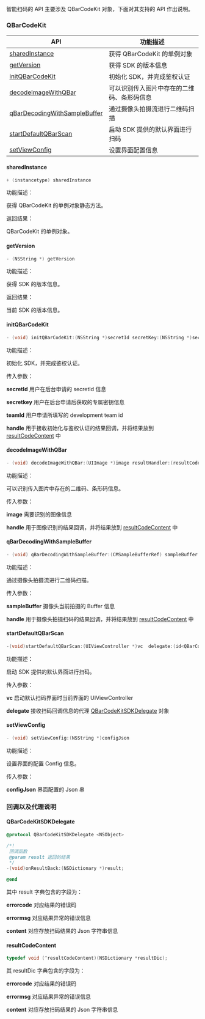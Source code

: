 智能扫码的 API 主要涉及 QBarCodeKit 对象，下面对其支持的 API 作出说明。

### QBarCodeKit

| API                                                          | 功能描述                                   |
| ------------------------------------------------------------ | ------------------------------------------ |
| [sharedInstance](#sharedInstance)                            | 获得 QBarCodeKit 的单例对象                  |
| [getVersion](#getVersion)                                    | 获得 SDK 的版本信息                          |
| [initQBarCodeKit](#initQBarCodeKit)                          | 初始化 SDK，并完成鉴权认证                  |
| [decodeImageWithQBar](#decodeImageWithQBar)                  | 可以识别传入图片中存在的二维码、条形码信息 |
| [qBarDecodingWithSampleBuffer](#qBarDecodingWithSampleBuffer) | 通过摄像头拍摄流进行二维码扫描             |
| [startDefaultQBarScan](#startDefaultQBarScan)                | 启动 SDK 提供的默认界面进行扫码              |
| [setViewConfig](#setViewConfig)                              | 设置界面配置信息                           |

<span id="sharedInstance"></span>
#### sharedInstance

```objective-c
+ (instancetype) sharedInstance 
```

功能描述：

获得 QBarCodeKit 的单例对象静态方法。

返回结果：

QBarCodeKit 的单例对象。


<span id="getVersion"></span>
#### getVersion

```objective-c
- (NSString *) getVersion 
```

功能描述：

获得 SDK 的版本信息。

返回结果：

当前 SDK 的版本信息。


<span id="initQBarCodeKit"></span>
#### initQBarCodeKit

```objective-c
- (void) initQBarCodeKit:(NSString *)secretId secretKey:(NSString *)secretkey teamId:(NSString *)teamId resultHandle:(resultCodeContent)handle 
```

功能描述：

初始化 SDK，并完成鉴权认证。

传入参数：

**secretId** 用户在后台申请的 secretId 信息

**secretkey** 用户在后台申请后获取的专属密钥信息

**teamId** 用户申请所填写的 development team id

**handle** 用于接收初始化与鉴权认证的结果回调，并将结果放到 [resultCodeContent](#resultCodeContent) 中


<span id="decodeImageWithQBar"></span>
#### decodeImageWithQBar

```objective-c
- (void) decodeImageWithQBar:(UIImage *)image resultHandler:(resultCodeContent)handle
```

功能描述：

可以识别传入图片中存在的二维码、条形码信息。

传入参数：

**image** 需要识别的图像信息

**handle** 用于图像识别的结果回调，并将结果放到 [resultCodeContent](#resultCodeContent) 中


<span id="qBarDecodingWithSampleBuffer"></span>
#### qBarDecodingWithSampleBuffer

```objective-c
- (void) qBarDecodingWithSampleBuffer:(CMSampleBufferRef) sampleBuffer resuldHandle:(resultCodeContent)handle
```

功能描述：

通过摄像头拍摄流进行二维码扫描。

传入参数：

**sampleBuffer** 摄像头当前拍摄的 Buffer 信息

**handle** 用于摄像头拍摄扫码的结果回调，并将结果放到 [resultCodeContent](#resultCodeContent) 中	


<span id="startDefaultQBarScan"></span>
#### startDefaultQBarScan

```objective-c
-(void)startDefaultQBarScan:(UIViewController *)vc  delegate:(id<QBarCodeKitSDKDelegate>)delegate 
```

功能描述：

启动 SDK 提供的默认界面进行扫码。

传入参数：

**vc** 启动默认扫码界面时当前界面的 UIViewController

**delegate** 接收扫码回调信息的代理 [QBarCodeKitSDKDelegate](#QBarCodeKitSDKDelegate) 对象


<span id="setViewConfig"></span>
#### setViewConfig

```objective-c
- (void) setViewConfig:(NSString *)configJson
```

功能描述：

设置界面的配置 Config 信息。

传入参数：

**configJson** 界面配置的 Json 串



### 回调以及代理说明

<span id="QBarCodeKitSDKDelegate"></span>
#### QBarCodeKitSDKDelegate

```objective-c
@protocol QBarCodeKitSDKDelegate <NSObject>

/*!
 回调函数
 @param result 返回的结果
 */
-(void)onResultBack:(NSDictionary *)result;

@end
```

其中 result 字典包含的字段为：

**errorcode** 对应结果的错误码

**errormsg** 对应结果异常的错误信息

**content** 对应存放扫码结果的 Json 字符串信息


<span id="resultCodeContent"></span>
#### resultCodeContent

```objective-c
typedef void (^resultCodeContent)(NSDictionary *resultDic);
```

其 resultDic 字典包含的字段为：

**errorcode** 对应结果的错误码

**errormsg** 对应结果异常的错误信息

**content** 对应存放扫码结果的 Json 字符串信息

